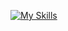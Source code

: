 [![My Skills](https://skillicons.dev/icons?i=js,nodejs,html,css,angular,vscode,apple,swift,figma,notion,&perline=4)](https://skillicons.dev)
